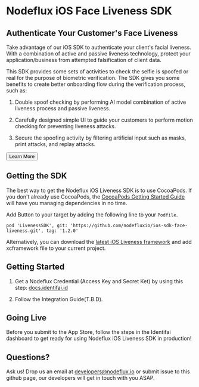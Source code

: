 # Nodeflux iOS Face Liveness SDK

## Authenticate Your Customer's Face Liveness

Take advantage of our iOS SDK to authenticate your client's facial liveness. With a combination of active and passive liveness technology, protect your application/business from attempted falsification of client data.

This SDK provides some sets of activities to check the selfie is spoofed or real for the purpose of biometric verification. The SDK gives you some benefits to create better onboarding flow during the verification process, such as:
1. Double spoof checking by performing AI model combination of active liveness process and passive liveness.

2. Carefully designed simple UI to guide your customers to perform motion checking for preventing liveness attacks.

3. Secure the spoofing activity by filtering artificial input such as masks, print attacks, and replay attacks.

<a href="https://www.identifai.id/face-liveness-detection"><button class="btn btn-secondary">Learn More</button></a>

## Getting the SDK

The best way to get the Nodeflux iOS Liveness SDK is to use CocoaPods. If you don't already use CocoaPods, the <a target="out" href="http://guides.cocoapods.org/using/getting-started.html">CocoaPods Getting Started Guide</a> will have you managing dependencies in no time.

Add Button to your target by adding the following line to your `Podfile`.

```
pod 'LivenessSDK', git: 'https://github.com/nodefluxio/ios-sdk-face-liveness.git', tag: '1.2.0'
```

Alternatively, you can download the [latest iOS Liveness framework](https://github.com/nodefluxio/ios-sdk-face-liveness/releases/latest) and add xcframework file to your current project.

## Getting Started

1. Get a Nodeflux Credential (Access Key and Secret Ket) by using this step: [docs.identifai.id](https://docs.identifai.id/api-documentation/get-access-key)

2. Follow the Integration Guide(T.B.D)</a>.

## Going Live

Before you submit to the App Store, follow the steps in the Identifai dashboard to get ready for using Nodeflux iOS Liveness SDK in production!

## Questions?

Ask us! Drop us an email at <a href="mailto:developer@nodeflux.io">developers@nodeflux.io</a> or submit issue to this github page, our developers will get in touch with you ASAP.
